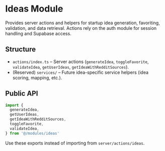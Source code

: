 # Ideas Module

Provides server actions and helpers for startup idea generation, favoriting, validation, and data retrieval. Actions rely on the auth module for session handling and Supabase access.

## Structure
- `actions/index.ts` – Server actions (`generateIdea`, `toggleFavorite`, `validateIdea`, `getUserIdeas`, `getIdeaWithRedditSources`).
- (Reserved) `services/` – Future idea-specific service helpers (idea scoring, mapping, etc.).

## Public API
```ts
import {
  generateIdea,
  getUserIdeas,
  getIdeaWithRedditSources,
  toggleFavorite,
  validateIdea,
} from '@/modules/ideas'
```

Use these exports instead of importing from `server/actions/ideas`.
